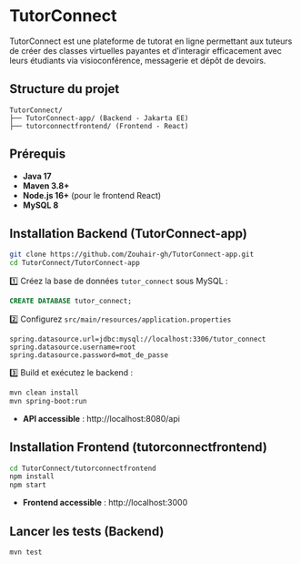 
# TutorConnect

TutorConnect est une plateforme de tutorat en ligne permettant aux tuteurs de créer des classes virtuelles payantes et d’interagir efficacement avec leurs étudiants via visioconférence, messagerie et dépôt de devoirs.

## Structure du projet

```
TutorConnect/
├── TutorConnect-app/ (Backend - Jakarta EE)
├── tutorconnectfrontend/ (Frontend - React)
```

## Prérequis

- **Java 17**
- **Maven 3.8+**
- **Node.js 16+** (pour le frontend React)
- **MySQL 8**

## Installation Backend (TutorConnect-app)

```bash
git clone https://github.com/Zouhair-gh/TutorConnect-app.git
cd TutorConnect/TutorConnect-app
```

1️⃣ Créez la base de données `tutor_connect` sous MySQL :  
```sql
CREATE DATABASE tutor_connect;
```

2️⃣ Configurez `src/main/resources/application.properties`  


```properties
spring.datasource.url=jdbc:mysql://localhost:3306/tutor_connect
spring.datasource.username=root
spring.datasource.password=mot_de_passe
```

3️⃣ Build et exécutez le backend :  
```bash
mvn clean install
mvn spring-boot:run
```

- **API accessible** : http://localhost:8080/api

## Installation Frontend (tutorconnectfrontend)

```bash
cd TutorConnect/tutorconnectfrontend
npm install
npm start
```

- **Frontend accessible** : http://localhost:3000

## Lancer les tests (Backend)

```bash
mvn test
```
